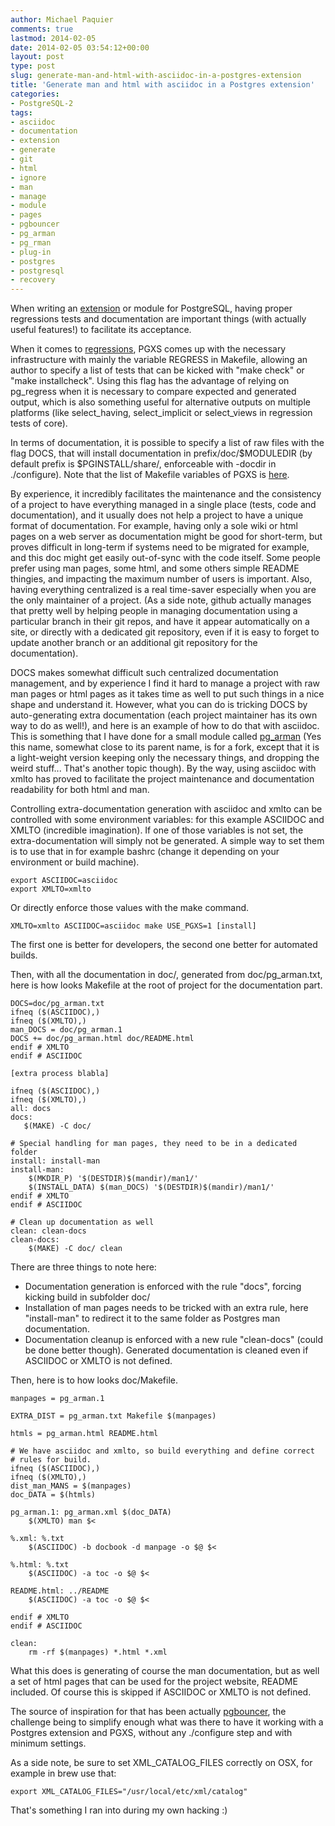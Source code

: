 ```yaml
---
author: Michael Paquier
comments: true
lastmod: 2014-02-05
date: 2014-02-05 03:54:12+00:00
layout: post
type: post
slug: generate-man-and-html-with-asciidoc-in-a-postgres-extension
title: 'Generate man and html with asciidoc in a Postgres extension'
categories:
- PostgreSQL-2
tags:
- asciidoc
- documentation
- extension
- generate
- git
- html
- ignore
- man
- manage
- module
- pages
- pgbouncer
- pg_arman
- pg_rman
- plug-in
- postgres
- postgresql
- recovery
---
```

When writing an [extension](http://www.postgresql.org/docs/devel/static/extend.html) or module for PostgreSQL, having proper regressions tests and documentation are important things (with actually useful features!) to facilitate its acceptance.

When it comes to [regressions](http://michael.otacoo.com/postgresql-2/about-regression-tests-with-postgres-plug-in-modules/), PGXS comes up with the necessary infrastructure with mainly the variable REGRESS in Makefile, allowing an author to specify a list of tests that can be kicked with "make check" or "make installcheck". Using this flag has the advantage of relying on pg\_regress when it is necessary to compare expected and generated output, which is also something useful for alternative outputs on multiple platforms (like select\_having, select\_implicit or select\_views in regression tests of core).

In terms of documentation, it is possible to specify a list of raw files with the flag DOCS, that will install documentation in prefix/doc/$MODULEDIR (by default prefix is $PGINSTALL/share/, enforceable with -docdir in ./configure). Note that the list of Makefile variables of PGXS is [here](http://www.postgresql.org/docs/devel/static/extend-pgxs.html).

By experience, it incredibly facilitates the maintenance and the consistency of a project to have everything managed in a single place (tests, code and documentation), and it usually does not help a project to have a unique format of documentation. For example, having only a sole wiki or html pages on a web server as documentation might be good for short-term, but proves difficult in long-term if systems need to be migrated for example, and this doc might get easily out-of-sync with the code itself. Some people prefer using man pages, some html, and some others simple README thingies, and impacting the maximum number of users is important. Also, having everything centralized is a real time-saver especially when you are the only maintainer of a project. (As a side note, github actually manages that pretty well by helping people in managing documentation using a particular branch in their git repos, and have it appear automatically on a site, or directly with a dedicated git repository, even if it is easy to forget to update another branch or an additional git repository for the documentation).

DOCS makes somewhat difficult such centralized documentation management, and by experience I find it hard to manage a project with raw man pages or html pages as it takes time as well to put such things in a nice shape and understand it. However, what you can do is tricking DOCS by auto-generating extra documentation (each project maintainer has its own way to do as well!), and here is an example of how to do that with asciidoc. This is something that I have done for a small module called [pg\_arman](https://github.com/michaelpq/pg_arman) (Yes this name, somewhat close to its parent name, is for a fork, except that it is a light-weight version keeping only the necessary things, and dropping the weird stuff... That's another topic though). By the way, using asciidoc with xmlto has proved to facilitate the project maintenance and documentation readability for both html and man.

Controlling extra-documentation generation with asciidoc and xmlto can be controlled with some environment variables: for this example ASCIIDOC and XMLTO (incredible imagination). If one of those variables is not set, the extra-documentation will simply not be generated. A simple way to set them is to use that in for example bashrc (change it depending on your environment or build machine).

    export ASCIIDOC=asciidoc
    export XMLTO=xmlto

Or directly enforce those values with the make command.

    XMLTO=xmlto ASCIIDOC=asciidoc make USE_PGXS=1 [install]

The first one is better for developers, the second one better for automated builds.

Then, with all the documentation in doc/, generated from doc/pg\_arman.txt, here is how looks Makefile at the root of project for the documentation part.

    DOCS=doc/pg_arman.txt
    ifneq ($(ASCIIDOC),)
    ifneq ($(XMLTO),)
    man_DOCS = doc/pg_arman.1
    DOCS += doc/pg_arman.html doc/README.html
    endif # XMLTO
    endif # ASCIIDOC
 
    [extra process blabla]
 
    ifneq ($(ASCIIDOC),)
    ifneq ($(XMLTO),)
    all: docs
    docs:
       $(MAKE) -C doc/
 
    # Special handling for man pages, they need to be in a dedicated folder
    install: install-man
    install-man:
        $(MKDIR_P) '$(DESTDIR)$(mandir)/man1/'
        $(INSTALL_DATA) $(man_DOCS) '$(DESTDIR)$(mandir)/man1/'
    endif # XMLTO
    endif # ASCIIDOC
 
    # Clean up documentation as well
    clean: clean-docs
    clean-docs:
        $(MAKE) -C doc/ clean

There are three things to note here:

  * Documentation generation is enforced with the rule "docs", forcing kicking build in subfolder doc/
  * Installation of man pages needs to be tricked with an extra rule, here "install-man" to redirect it to the same folder as Postgres man documentation.
  * Documentation cleanup is enforced with a new rule "clean-docs" (could be done better though). Generated documentation is cleaned even if ASCIIDOC or XMLTO is not defined.

Then, here is to how looks doc/Makefile.

    manpages = pg_arman.1
 
    EXTRA_DIST = pg_arman.txt Makefile $(manpages)
 
    htmls = pg_arman.html README.html
 
    # We have asciidoc and xmlto, so build everything and define correct
    # rules for build.
    ifneq ($(ASCIIDOC),)
    ifneq ($(XMLTO),)
    dist_man_MANS = $(manpages)
    doc_DATA = $(htmls)
 
    pg_arman.1: pg_arman.xml $(doc_DATA)
        $(XMLTO) man $<
 
    %.xml: %.txt
        $(ASCIIDOC) -b docbook -d manpage -o $@ $<
 
    %.html: %.txt
        $(ASCIIDOC) -a toc -o $@ $<
 
    README.html: ../README
        $(ASCIIDOC) -a toc -o $@ $<
 
    endif # XMLTO
    endif # ASCIIDOC
 
    clean:
        rm -rf $(manpages) *.html *.xml

What this does is generating of course the man documentation, but as well a set of html pages that can be used for the project website, README included. Of course this is skipped if ASCIIDOC or XMLTO is not defined.

The source of inspiration for that has been actually [pgbouncer](https://github.com/markokr/pgbouncer-dev), the challenge being to simplify enough what was there to have it working with a Postgres extension and PGXS, without any ./configure step and with minimum settings.

As a side note, be sure to set XML\_CATALOG\_FILES correctly on OSX, for example in brew use that:

    export XML_CATALOG_FILES="/usr/local/etc/xml/catalog"

That's something I ran into during my own hacking :)
